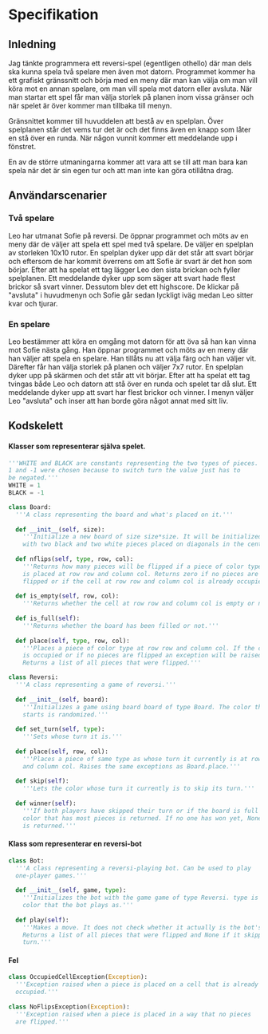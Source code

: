 # Specifikation

## Inledning

Jag tänkte programmera ett reversi-spel (egentligen othello) där man dels ska kunna spela två spelare men även mot datorn. Programmet kommer ha ett grafiskt gränssnitt och börja med en meny där man kan välja om man vill köra mot en annan spelare, om man vill spela mot datorn eller avsluta. När man startar ett spel får man välja storlek på planen inom vissa gränser och när spelet är över kommer man tillbaka till menyn.

Gränsnittet kommer till huvuddelen att bestå av en spelplan. Över spelplanen står det vems tur det är och det finns även en knapp som låter en stå över en runda. När någon vunnit kommer ett meddelande upp i fönstret.

En av de större utmaningarna kommer att vara att se till att man bara kan spela när det är sin egen tur och att man inte kan göra otillåtna drag.

## Användarscenarier

### Två spelare

Leo har utmanat Sofie på reversi. De öppnar programmet och möts av en meny där de väljer att spela ett spel med två spelare. De väljer en spelplan av storleken 10x10 rutor. En spelplan dyker upp där det står att svart börjar och eftersom de har kommit överrens om att Sofie är svart är det hon som börjar. Efter att ha spelat ett tag lägger Leo den sista brickan och fyller spelplanen. Ett meddelande dyker upp som säger att svart hade flest brickor så svart vinner. Dessutom blev det ett highscore. De klickar på "avsluta" i huvudmenyn och Sofie går sedan lyckligt iväg medan Leo sitter kvar och tjurar.

### En spelare

Leo bestämmer att köra en omgång mot datorn för att öva så han kan vinna mot Sofie nästa gång. Han öppnar programmet och möts av en meny där han väljer att spela en spelare. Han tillåts nu att välja färg och han väljer vit. Därefter får han välja storlek på planen och väljer 7x7 rutor. En spelplan dyker upp på skärmen och det står att vit börjar. Efter att ha spelat ett tag tvingas både Leo och datorn att stå över en runda och spelet tar då slut. Ett meddelande dyker upp att svart har flest brickor och vinner. I menyn väljer Leo "avsluta" och inser att han borde göra något annat med sitt liv.

## Kodskelett

#### Klasser som representerar själva spelet.
```python
'''WHITE and BLACK are constants representing the two types of pieces.
1 and -1 were chosen because to switch turn the value just has to
be negated.'''
WHITE = 1
BLACK = -1

class Board:
  '''A class representing the board and what's placed on it.'''
  
  def __init__(self, size):
    '''Initialize a new board of size size*size. It will be initialized
    with two black and two white pieces placed on diagonals in the center.'''
  
  def nflips(self, type, row, col):
    '''Returns how many pieces will be flipped if a piece of color type
    is placed at row row and column col. Returns zero if no pieces are
    flipped or if the cell at row row and column col is already occupied.'''
    
  def is_empty(self, row, col):
    '''Returns whether the cell at row row and column col is empty or not'''
  
  def is_full(self):
    '''Returns whether the board has been filled or not.'''
    
  def place(self, type, row, col):
    '''Places a piece of color type at row row and column col. If the cell
    is occupied or if no pieces are flipped an exception will be raised.
    Returns a list of all pieces that were flipped.'''

class Reversi:
  '''A class representing a game of reversi.'''
  
  def __init__(self, board):
    '''Initializes a game using board board of type Board. The color that
    starts is randomized.'''
  
  def set_turn(self, type):
    '''Sets whose turn it is.'''
  
  def place(self, row, col):
    '''Places a piece of same type as whose turn it currently is at row row
    and column col. Raises the same exceptions as Board.place.'''
  
  def skip(self):
    '''Lets the color whose turn it currently is to skip its turn.'''
  
  def winner(self):
    '''If both players have skipped their turn or if the board is full the
    color that has most pieces is returned. If no one has won yet, None
    is returned.'''
```

#### Klass som representerar en reversi-bot

```python
class Bot:
  '''A class representing a reversi-playing bot. Can be used to play
  one-player games.'''
  
  def __init__(self, game, type):
    '''Initializes the bot with the game game of type Reversi. type is the
    color that the bot plays as.'''
  
  def play(self):
    '''Makes a move. It does not check whether it actually is the bot's turn.
    Returns a list of all pieces that were flipped and None if it skipped its
    turn.'''
```

#### Fel

```python
class OccupiedCellException(Exception):
  '''Exception raised when a piece is placed on a cell that is already
  occupied.'''
  
class NoFlipsException(Exception):
  '''Exception raised when a piece is placed in a way that no pieces
  are flipped.'''
```
